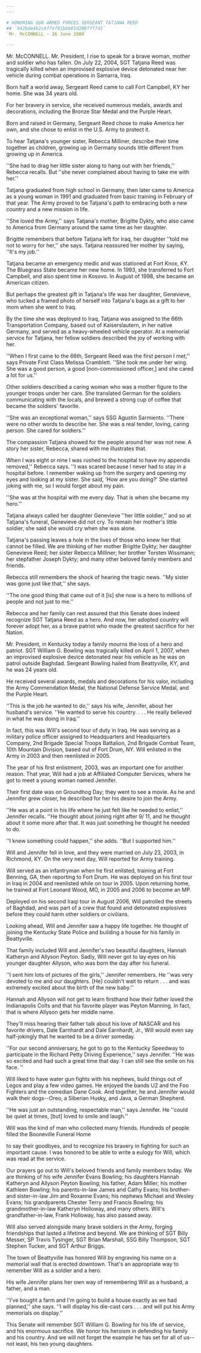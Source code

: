 ```yaml
---
---

# HONORING OUR ARMED FORCES SERGEANT TATJANA REED
## `042bde4b2c6f7ef01bbb01d208fff7d1`
`Mr. McCONNELL — 26 June 2008`

---
```



Mr. McCONNELL. Mr. President, I rise to speak for a brave woman, 
mother and soldier who has fallen. On July 22, 2004, SGT Tatjana Reed 
was tragically killed when an improvised explosive device detonated 
near her vehicle during combat operations in Samarra, Iraq.



Born half a world away, Sergeant Reed came to call Fort Campbell, KY 
her home. She was 34 years old.

For her bravery in service, she received numerous medals, awards and 
decorations, including the Bronze Star Medal and the Purple Heart.

Born and raised in Germany, Sergeant Reed chose to make America her 
own, and she chose to enlist in the U.S. Army to protect it.

To hear Tatjana's younger sister, Rebecca Milliner, describe their 
time together as children, growing up in Germany sounds little 
different from growing up in America.

''She had to drag her little sister along to hang out with her 
friends,'' Rebecca recalls. But ''she never complained about having to 
take me with her.''

Tatjana graduated from high school in Germany, then later came to 
America as a young woman in 1991 and graduated from basic training in 
February of that year. The Army proved to be Tatjana's path to 
embracing both a new country and a new mission in life.

''She loved the Army,'' says Tatjana's mother, Brigitte Dykty, who 
also came to America from Germany around the same time as her daughter.

Brigitte remembers that before Tatjana left for Iraq, her daughter 
''told me not to worry for her,'' she says. Tatjana reassured her 
mother by saying, ''It's my job.''

Tatjana became an emergency medic and was stationed at Fort Knox, KY. 
The Bluegrass State became her new home. In 1993, she transferred to 
Fort Campbell, and also spent time in Kosovo. In August of 1998, she 
became an American citizen.

But perhaps the greatest gift in Tatjana's life was her daughter, 
Genevieve, who tucked a framed photo of herself into Tatjana's bags as 
a gift to her mom when she went to Iraq.

By the time she was deployed to Iraq, Tatjana was assigned to the 
66th Transportation Company, based out of Kaiserslautern, in her native 
Germany, and served as a heavy-wheeled vehicle operator. At a memorial 
service for Tatjana, her fellow soldiers described the joy of working 
with her.

''When I first came to the 66th, Sergeant Reed was the first person I 
met,'' says Private First Class Melissa Cramblett. ''She took me under 
her wing. She was a good person, a good [non-commissioned officer,] and 
she cared a lot for us.''

Other soldiers described a caring woman who was a mother figure to 
the younger troops under her care. She translated German for the 
soldiers communicating with the locals, and brewed a strong cup of 
coffee that became the soldiers' favorite.

''She was an exceptional woman,'' says SSG Agustin Sarmiento. ''There 
were no other words to describe her. She was a real tender, loving, 
caring person. She cared for soldiers.''

The compassion Tatjana showed for the people around her was not new. 
A story her sister, Rebecca, shared with me illustrates that.

When I was eight or nine I was rushed to the hospital to have my 
appendix removed,'' Rebecca says. ''I was scared because I never had to 
stay in a hospital before. I remember waking up from the surgery and 
opening my eyes and looking at my sister. She said, 'How are you 
doing?' She started joking with me, so I would forget about my pain.

''She was at the hospital with me every day. That is when she became 
my hero.''

Tatjana always called her daughter Genevieve ''her little soldier,'' 
and so at Tatjana's funeral, Genevieve did not cry. To remain her 
mother's little soldier, she said she would cry when she was alone.

Tatjana's passing leaves a hole in the lives of those who knew her 
that cannot be filled. We are thinking of her mother Brigitte Dykty; 
her daughter Genevieve Reed; her sister Rebecca Milliner; her brother 
Torsten Wissmann; her stepfather Joseph Dykty; and many other beloved 
family members and friends.

Rebecca still remembers the shock of hearing the tragic news. ''My 
sister was gone just like that,'' she says.

''The one good thing that came out of it [is] she now is a hero to 
millions of people and not just to me.''

Rebecca and her family can rest assured that this Senate does indeed 
recognize SGT Tatjana Reed as a hero. And now, her adopted country will 
forever adopt her, as a brave patriot who made the greatest sacrifice 
for her Nation.

Mr. President, in Kentucky today a family mourns the loss of a hero 
and patriot. SGT William G. Bowling was tragically killed on April 1, 
2007, when an improvised explosive device detonated near his vehicle as 
he was on patrol outside Baghdad. Sergeant Bowling hailed from 
Beattyville, KY, and he was 24 years old.

He received several awards, medals and decorations for his valor, 
including the Army Commendation Medal, the National Defense Service 
Medal, and the Purple Heart.

''This is the job he wanted to do,'' says his wife, Jennifer, about 
her husband's service. ''He wanted to serve his country. . . . He 
really believed in what he was doing in Iraq.''

In fact, this was Will's second tour of duty in Iraq. He was serving 
as a military police officer assigned to Headquarters and Headquarters 
Company, 2nd Brigade Special Troops Battalion, 2nd Brigade Combat Team, 
10th Mountain Division, based out of Fort Drum, NY. Will enlisted in 
the Army in 2003 and then reenlisted in 2005.

The year of his first enlistment, 2003, was an important one for 
another reason. That year, Will had a job at Affiliated Computer 
Services, where he got to meet a young woman named Jennifer.

Their first date was on Groundhog Day; they went to see a movie. As 
he and Jennifer grew closer, he described for her his desire to join 
the Army.

''He was at a point in his life where he just felt like he needed to 
enlist,'' Jennifer recalls. ''He thought about joining right after 9/
11, and he thought about it some more after that. It was just something 
he thought he needed to do.

''I knew something could happen,'' she adds. ''But I supported him.''

Will and Jennifer fell in love, and they were married on July 23, 
2003, in Richmond, KY. On the very next day, Will reported for Army 
training.

Will served as an infantryman when he first enlisted, training at 
Fort Benning, GA, then reporting to Fort Drum. He was deployed on his 
first tour in Iraq in 2004 and reenlisted while on tour in 2005. Upon 
returning home, he trained at Fort Leonard Wood, MO, in 2005 and 2006 
to become an MP.

Deployed on his second Iraqi tour in August 2006, Will patrolled the 
streets of Baghdad, and was part of a crew that found and detonated 
explosives before they could harm other soldiers or civilians.

Looking ahead, Will and Jennifer saw a happy life together. He 
thought of joining the Kentucky State Police and building a house for 
his family in Beattyville.

That family included Will and Jennifer's two beautiful daughters, 
Hannah Katheryn and Allyson Peyton. Sadly, Will never got to lay eyes 
on his younger daughter Allyson, who was born the day after his 
funeral.

''I sent him lots of pictures of the girls,'' Jennifer remembers. He 
''was very devoted to me and our daughters. [He] couldn't wait to 
return . . . and was extremely excited about the birth of the new 
baby.''

Hannah and Allyson will not get to learn firsthand how their father 
loved the Indianapolis Colts and that his favorite player was Peyton 
Manning. In fact, that is where Allyson gets her middle name.

They'll miss hearing their father talk about his love of NASCAR and 
his favorite drivers, Dale Earnhardt and Dale Earnhardt, Jr., Will 
would even say half-jokingly that he wanted to be a driver someday.

''For our second anniversary, he got to go to the Kentucky Speedway 
to participate in the Richard Petty Driving Experience,'' says 
Jennifer. ''He was so excited and had such a great time that day. I can 
still see the smile on his face. ''

Will liked to have water gun fights with his nephews, build things 
out of Legos and play a few video games. He enjoyed the bands U2 and 
the Foo Fighters and the comedian Dane Cook. And together, he and 
Jennifer would walk their dogs--Oreo, a Siberian Husky, and Java, a 
German Shepherd.

''He was just an outstanding, respectable man,'' says Jennifer. He 
''could be quiet at times, [but] loved to smile and laugh.''

Will was the kind of man who collected many friends. Hundreds of 
people filled the Booneville Funeral Home


to say their goodbyes, and to recognize his bravery in fighting for 
such an important cause. I was honored to be able to write a eulogy for 
Will, which was read at the service.

Our prayers go out to Will's beloved friends and family members 
today. We are thinking of his wife Jennifer Evans Bowling; his 
daughters Hannah Katheryn and Allyson Peyton Bowling; his father, Adam 
Miller; his mother Kathleen Bowling; his parents-in-law James and Cathy 
Evans; his brother-and sister-in-law Jim and Roxanne Evans; his nephews 
Michael and Wesley Evans; his grandparents Chester Terry and Francis 
Bowling; his grandmother-in-law Katheryn Holloway, and many others. 
Will's grandfather-in-law, Frank Holloway, has also passed away.

Will also served alongside many brave soldiers in the Army, forging 
friendships that lasted a lifetime and beyond. We are thinking of SGT 
Billy Messer, SP Travis Tysinger, SGT Brian Marshall, SSG Billy 
Thompson, SGT Stephen Tucker, and SGT Arthur Briggs.

The town of Beattyville has honored Will by engraving his name on a 
memorial wall that is erected downtown. That's an appropriate way to 
remember Will as a soldier and a hero.

His wife Jennifer plans her own way of remembering Will as a husband, 
a father, and a man.

''I've bought a farm and I'm going to build a house exactly as we had 
planned,'' she says. ''I will display his die-cast cars . . . and will 
put his Army memorials on display.''

This Senate will remember SGT William G. Bowling for his life of 
service, and his enormous sacrifice. We honor his heroism in defending 
his family and his country. And we will not forget the example he has 
set for all of us--not least, his two young daughters.
